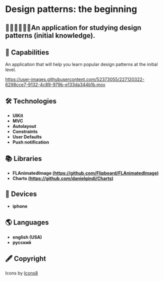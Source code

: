 # Design patterns: the beginning

## 👩🏻‍🎓👨🏾‍🎓An application for studying design patterns (initial knowledge). 

## 🚀 Capabilities
<p> An application that will help you learn popular design patterns at the initial level. </p>

https://user-images.githubusercontent.com/52373055/227120322-6298cce7-9132-4c89-979b-e133da344b1b.mov

## 🛠️ Technologies
 - **UIKit**
 - **MVC** 
 - **Autolayout**
 - **Constraints**
 - **User Defaults**
 - **Push notification**

## 📚 Libraries
 - **FLAnimatedImage [(https://github.com/Flipboard/FLAnimatedImage)](https://github.com/Flipboard/FLAnimatedImage)**
 - **Charts [(https://github.com/danielgindi/Charts)](https://github.com/danielgindi/Charts)**

## 📱 Devices
 - **iphone**

## 🌎 Languages 
 - **english (USA)**
 - **русский** 

## 🖋️ Сopyright
 <td>Icons by <a href="https://icons8.ru">Icons8</a></td> 

